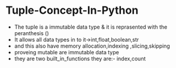 # Tuple-Concept-In-Python
* The tuple is a immutable data type & it is reprasented with the peranthesis ()
* It allows all data types in to it->int,float,boolean,str
* and this also have memory allocation,indexing ,slicing,skipping
* proveing mutable are immutable data type
* they are two built_in_functions they are:- index,count
  
